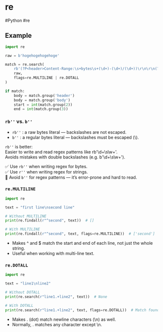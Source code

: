 # re
#Python #re

## Example
```python
import re

raw = b'hogehogehogehoge'

match = re.search(
    rb'(?P<header>Content-Range:\s+bytes\s+(\d+)-(\d+)/(\d+))\r\n\r\n(?P<body>.*)',
    raw,
    flags=re.MULTILINE | re.DOTALL
)

if match:
    body = match.group('header')
    body = match.group('body')
    start = int(match.group(2))
    end = int(match.group(3))
```
### `rb''` vs. `b''`
- `rb''` :  a raw bytes literal — backslashes are not escaped.  
- `b''` : a regular bytes literal — backslashes must be escaped (\\).  

`rb''` is better:  
Easier to write and read regex patterns like rb'\d+\s\w+'.  
Avoids mistakes with double backslashes (e.g. b'\\d+\\s\\w+').

✅ Use `rb''` when writing regex for bytes.  
✅ Use `r''` when writing regex for strings.  
🚫 Avoid `b''` for regex patterns — it’s error-prone and hard to read.  

### `re.MULTILINE`
```python
import re

text = "first line\nsecond line"

# Without MULTILINE
print(re.findall(r"^second", text))  # []

# With MULTILINE
print(re.findall(r"^second", text, flags=re.MULTILINE))  # ['second']
```
- Makes ^ and $ match the start and end of each line, not just the whole string.
- Useful when working with multi-line text.
### `re.DOTALL`
```python
import re

text = "line1\nline2"

# Without DOTALL
print(re.search(r"line1.+line2", text))  # None

# With DOTALL
print(re.search(r"line1.+line2", text, flags=re.DOTALL))  # Match found
```
- Makes . (dot) match newline characters (\n) as well.
- Normally, . matches any character except \n.